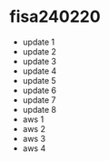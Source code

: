 # fisa240220
- update 1
- update 2
- update 3
- update 4
- update 5
- update 6
- update 7
- update 8
- aws 1
- aws 2
- aws 3
- aws 4
